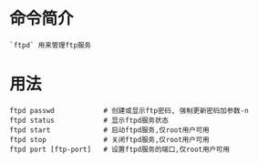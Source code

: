 # 命令简介 

    `ftpd` 用来管理ftp服务

# 用法

```
ftpd passwd            # 创建或显示ftp密码, 强制更新密码加参数-n
ftpd status            # 显示ftpd服务状态
ftpd start             # 启动ftpd服务,仅root用户可用
ftpd stop              # 关闭ftpd服务,仅root用户可用
ftpd port [ftp-port]   # 设置ftpd服务的端口,仅root用户可用
```